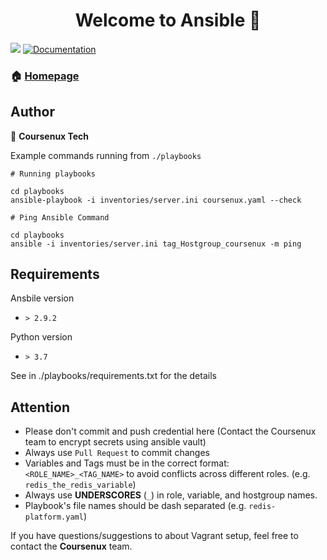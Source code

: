 <h1 align="center">Welcome to Ansible 👋</h1>
<p>
  <img src="https://img.shields.io/badge/version-2.0.0-blue.svg?cacheSeconds=2592000" />
  <a href="http://coursenux.com">
    <img alt="Documentation" src="https://img.shields.io/badge/documentation-yes-brightgreen.svg" target="_blank" />
  </a>
</p>

### 🏠 [Homepage](https://coursenux.com)

## Author

👤 **Coursenux Tech**

Example commands running from `./playbooks`

```
# Running playbooks

cd playbooks
ansible-playbook -i inventories/server.ini coursenux.yaml --check

# Ping Ansible Command

cd playbooks
ansible -i inventories/server.ini tag_Hostgroup_coursenux -m ping
```

## Requirements

Ansbile version

- `> 2.9.2`

Python version

- `> 3.7`

See in ./playbooks/requirements.txt for the details

## Attention

- Please don't commit and push credential here (Contact the Coursenux team to encrypt secrets using ansible vault)
- Always use `Pull Request` to commit changes
- Variables and Tags must be in the correct format: `<ROLE_NAME>_<TAG_NAME>` to avoid conflicts across different roles.
(e.g. `redis_the_redis_variable`)
- Always use **UNDERSCORES** (`_`) in role, variable, and hostgroup names.
- Playbook's file names should be dash separated (e.g. `redis-platform.yaml`)

If you have questions/suggestions to about Vagrant setup, feel free to contact the **Coursenux** team.

